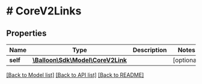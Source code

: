 # # CoreV2Links

## Properties

Name | Type | Description | Notes
------------ | ------------- | ------------- | -------------
**self** | [**\Balloon\Sdk\Model\CoreV2Link**](CoreV2Link.md) |  | [optional] 

[[Back to Model list]](../../README.md#documentation-for-models) [[Back to API list]](../../README.md#documentation-for-api-endpoints) [[Back to README]](../../README.md)


